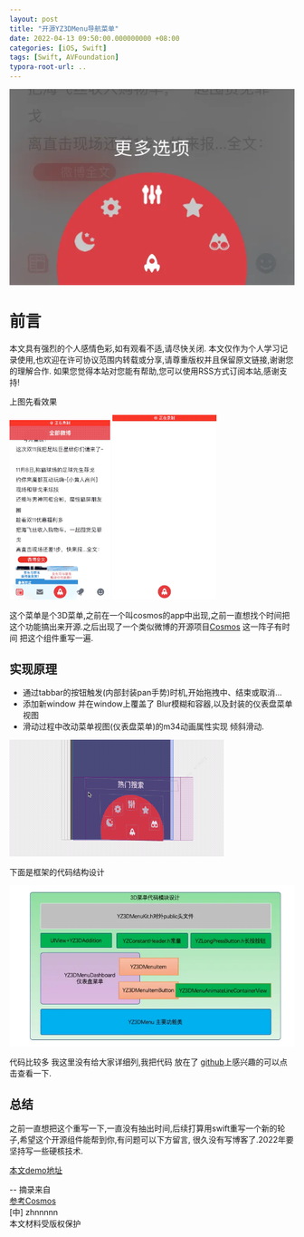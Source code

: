 ```yaml
---
layout: post
title: "开源YZ3DMenu导航菜单"
date: 2022-04-13 09:50:00.000000000 +08:00
categories: [iOS, Swift]
tags: [Swift, AVFoundation]
typora-root-url: ..
---
```


![](/assets/images/20220413YZ3DMenu/3dmenu.webp)

# 前言

本文具有强烈的个人感情色彩,如有观看不适,请尽快关闭. 本文仅作为个人学习记录使用,也欢迎在许可协议范围内转载或分享,请尊重版权并且保留原文链接,谢谢您的理解合作. 如果您觉得本站对您能有帮助,您可以使用RSS方式订阅本站,感谢支持!

上图先看效果

![开源项目](/assets/images/20220413YZ3DMenu/3DMenuDemo1.gif) 
![实践完成](/assets/images/20220413YZ3DMenu/3DMenuDemo2.gif)

这个菜单是个3D菜单,之前在一个叫cosmos的app中出现,之前一直想找个时间把这个功能搞出来开源.之后出现了一个类似微博的开源项目[Cosmos](https://github.com/zhnnnnn/ZHNCosmos) 这一阵子有时间 把这个组件重写一遍.

## 实现原理

* 通过tabbar的按钮触发(内部封装pan手势)时机,开始拖拽中、结束或取消...
* 添加新window 并在window上覆盖了 Blur模糊和容器,以及封装的仪表盘菜单视图
* 滑动过程中改动菜单视图(仪表盘菜单)的m34动画属性实现 倾斜滑动.

![内部变量](/assets/images/20220413YZ3DMenu/3DMenuDemo3.gif) 

下面是框架的代码结构设计

![](/assets/images/20220413YZ3DMenu/3DMenuDesign.webp)

代码比较多 我这里没有给大家详细列,我把代码 放在了 [github](https://github.com/sunyazhou13/YZ3DMenu)上感兴趣的可以点击查看一下.



## 总结

之前一直想把这个重写一下,一直没有抽出时间,后续打算用swift重写一个新的轮子,希望这个开源组件能帮到你,有问题可以下方留言, 很久没有写博客了.2022年要坚持写一些硬核技术.

[本文demo地址](https://github.com/sunyazhou13/YZ3DMenu)   

--
摘录来自  
[参考Cosmos](https://github.com/zhnnnnn/ZHNCosmos)   
[中]  zhnnnnn   
本文材料受版权保护



